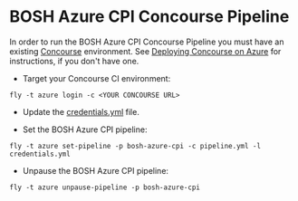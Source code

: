 # BOSH Azure CPI Concourse Pipeline

In order to run the BOSH Azure CPI Concourse Pipeline you must have an existing [Concourse](http://concourse.ci) environment. See [Deploying Concourse on Azure](https://github.com/Azure/azure-quickstart-templates/tree/master/concourse-ci) for instructions, if you don't have one.

* Target your Concourse CI environment:

```
fly -t azure login -c <YOUR CONCOURSE URL>
```

* Update the [credentials.yml](./credentials.yml) file.
 
* Set the BOSH Azure CPI pipeline:

```
fly -t azure set-pipeline -p bosh-azure-cpi -c pipeline.yml -l credentials.yml
```

* Unpause the BOSH Azure CPI pipeline:

```
fly -t azure unpause-pipeline -p bosh-azure-cpi
```
